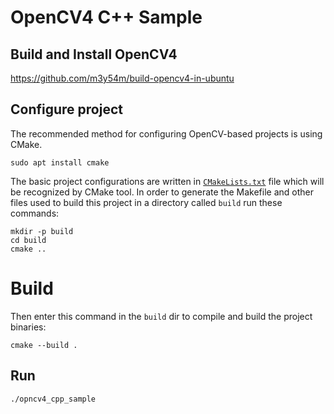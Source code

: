 # OpenCV4 C++ Sample

## Build and Install OpenCV4

https://github.com/m3y54m/build-opencv4-in-ubuntu

## Configure project

The recommended method for configuring OpenCV-based projects
is using CMake.

```console
sudo apt install cmake
```

The basic project configurations are written in
[`CMakeLists.txt`](https://github.com/opencv/opencv/blob/master/samples/cpp/example_cmake/CMakeLists.txt)
file which will be recognized by CMake tool. In order to generate the Makefile and other files used to
build this project in a directory called `build` run these commands:

```console
mkdir -p build
cd build
cmake ..
```
# Build

Then enter this command in the `build` dir to compile and build the project binaries:

```console
cmake --build .
```

## Run

```console
./opncv4_cpp_sample
```
